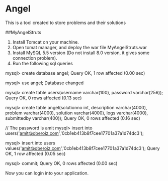 # Angel
This is a tool created to store problems and their solutions

##MyAngelStruts

1. Install Tomcat on your machine.
2. Open tomat manager, and deploy the war file MyAngelStruts.war
3. Install MySQL 5.5 version (Do not install 8.0 version, it gives some connection problem).
4. Run the following sql queries

mysql> create database angel;
Query OK, 1 row affected (0.00 sec)

mysql> use angel;
Database changed

mysql> create table users(username varchar(100), password varchar(256));
Query OK, 0 rows affected (0.13 sec)

mysql> create table angel(solutionno int, description varchar(4000), problem varchar(4000), solution varchar(4000), logs varchar(4000), submittedby varchar(400));
Query OK, 0 rows affected (0.16 sec)

// The password is amit
mysql> insert into users('amit@oberoiz.com','0cb1eb413b8f7cee17701a37a1d74dc3');

mysql> insert into users values('amit@oberoiz.com','0cb1eb413b8f7cee17701a37a1d74dc3');
Query OK, 1 row affected (0.05 sec)

mysql> commit;
Query OK, 0 rows affected (0.00 sec)

Now you can login into your application.
